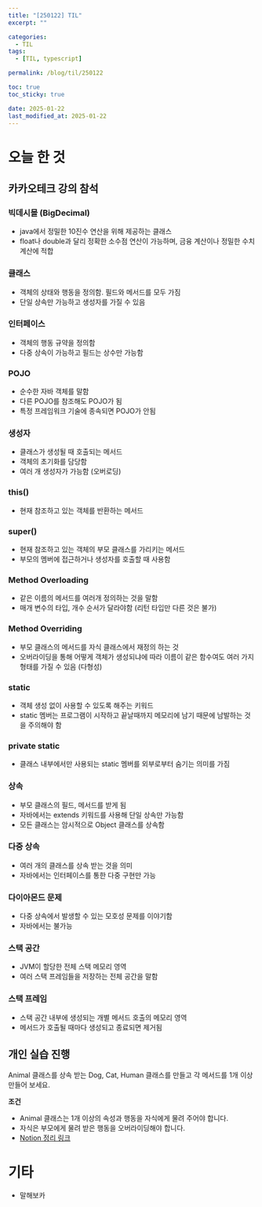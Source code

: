 ```yaml
---
title: "[250122] TIL"
excerpt: ""

categories:
  - TIL
tags:
  - [TIL, typescript]

permalink: /blog/til/250122

toc: true
toc_sticky: true

date: 2025-01-22
last_modified_at: 2025-01-22
---
```


# 오늘 한 것

## 카카오테크 강의 참석

### 빅데시몰 (BigDecimal)
- java에서 정밀한 10진수 연산을 위해 제공하는 클래스
- float나 double과 달리 정확한 소수점 연산이 가능하며, 금융 계산이나 정밀한 수치 계산에 적합

### 클래스
- 객체의 상태와 행동을 정의함. 필드와 메서드를 모두 가짐
- 단일 상속만 가능하고 생성자를 가질 수 있음

### 인터페이스
- 객체의 행동 규약을 정의함
- 다중 상속이 가능하고 필드는 상수만 가능함

### POJO
- 순수한 자바 객체를 말함
- 다른 POJO를 참조해도 POJO가 됨
- 특정 프레임워크 기술에 종속되면 POJO가 안됨

### 생성자
- 클래스가 생성될 때 호출되는 메서드
- 객체의 초기화를 담당함
- 여러 개 생성자가 가능함 (오버로딩)

### this()
- 현재 참조하고 있는 객체를 반환하는 메서드

### super()
- 현재 참조하고 있는 객체의 부모 클래스를 가리키는 메서드
- 부모의 멤버에 접근하거나 생성자를 호출할 때 사용함

### Method Overloading
- 같은 이름의 메서드를 여러개 정의하는 것을 말함
- 매개 변수의 타입, 개수 순서가 달라야함 (리턴 타입만 다른 것은 불가)

### Method Overriding
- 부모 클래스의 메서드를 자식 클래스에서 재정의 하는 것
- 오버라이딩을 통해 어떻게 객체가 생성되냐에 따라 이름이 같은 함수여도 여러 가지 형태를 가질 수 있음 (다형성)

### static
- 객체 생성 없이 사용할 수 있도록 해주는 키워드
- static 멤버는 프로그램이 시작하고 끝날때까지 메모리에 남기 때문에 남발하는 것을 주의해야 함

### private static
- 클래스 내부에서만 사용되는 static 멤버를 외부로부터 숨기는 의미를 가짐

### 상속
- 부모 클래스의 필드, 메서드를 받게 됨
- 자바에서는 extends 키워드를 사용해 단일 상속만 가능함
- 모든 클래스는 암시적으로 Object 클래스를 상속함

### 다중 상속
- 여러 개의 클래스를 상속 받는 것을 의미
- 자바에서는 인터페이스를 통한 다중 구현만 가능

### 다이아몬드 문제
- 다중 상속에서 발생할 수 있는 모호성 문제를 이야기함
- 자바에서는 불가능

### 스택 공간
- JVM이 할당한 전체 스택 메모리 영역
- 여러 스택 프레임들을 저장하는 전체 공간을 말함

### 스택 프레임
- 스택 공간 내부에 생성되는 개별 메서드 호출의 메모리 영역
- 메서드가 호출될 때마다 생성되고 종료되면 제거됨

## 개인 실습 진행
Animal 클래스를 상속 받는 Dog, Cat, Human 클래스를 만들고 각 메서드를 1개 이상 만들어 보세요.

**조건**

- Animal 클래스는 1개 이상의 속성과 행동을 자식에게 물려 주어야 합니다.
- 자식은 부모에게 물려 받은 행동을 오버라이딩해야 합니다.
- [Notion 정리 링크](https://crimson-fold-8fa.notion.site/3-183e15d4692b80ce91a8d139c2064d98?pvs=4)


# 기타

- 말해보카
